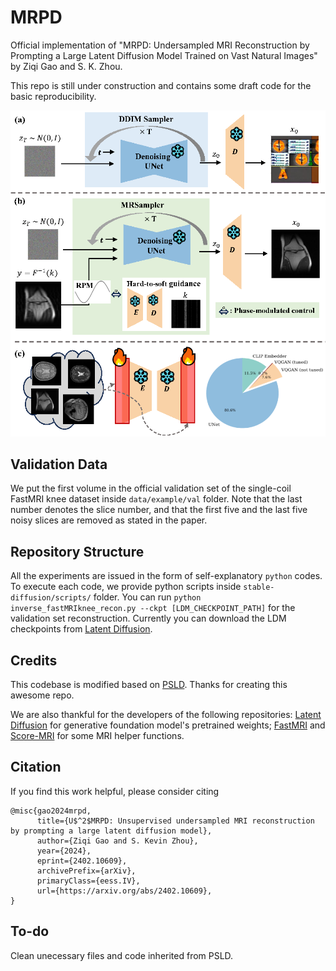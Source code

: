 # MRPD

Official implementation of "MRPD: Undersampled MRI Reconstruction by Prompting a Large Latent Diffusion Model Trained on Vast Natural Images" by Ziqi Gao and S. K. Zhou.

This repo is still under construction and contains some draft code for the basic reproducibility. 


<p align="center"><img src="pics/main.png" width="700" /></p>


## Validation Data

We put the first volume in the official validation set of the single-coil FastMRI knee dataset inside `data/example/val` folder. Note that the last number denotes the slice number, and that the first five and the last five noisy slices are removed as stated in the paper.


## Repository Structure
All the experiments are issued in the form of self-explanatory `python` codes. To execute each code, we provide python scripts inside `stable-diffusion/scripts/` folder. You can run  `python inverse_fastMRIknee_recon.py --ckpt [LDM_CHECKPOINT_PATH]` for the validation set reconstruction. Currently you can download the LDM checkpoints from [Latent Diffusion](https://github.com/CompVis/latent-diffusion).

## Credits
This codebase is modified based on [PSLD](https://github.com/LituRout/PSLD). Thanks for creating this awesome repo.

We are also thankful for the developers of the following repositories: [Latent Diffusion](https://github.com/CompVis/latent-diffusion) for generative foundation model's pretrained weights; [FastMRI](https://github.com/facebookresearch/fastMRI) and [Score-MRI](https://github.com/HJ-harry/score-MRI) for some MRI helper functions.


## Citation

If you find this work helpful, please consider citing
```
@misc{gao2024mrpd,
      title={U$^2$MRPD: Unsupervised undersampled MRI reconstruction by prompting a large latent diffusion model}, 
      author={Ziqi Gao and S. Kevin Zhou},
      year={2024},
      eprint={2402.10609},
      archivePrefix={arXiv},
      primaryClass={eess.IV},
      url={https://arxiv.org/abs/2402.10609}, 
}
```

## To-do
Clean unecessary files and code inherited from PSLD.